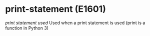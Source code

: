 # print-statement (E1601)
*print statement used* Used when a print statement is used (print is a
function in Python 3)

